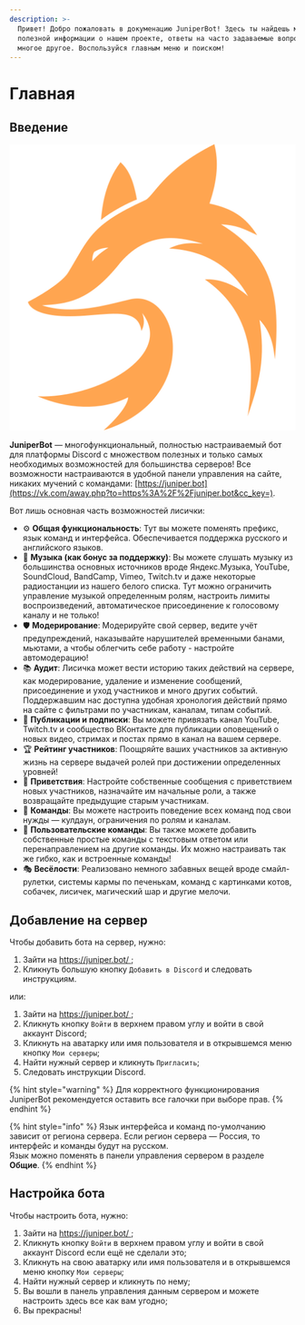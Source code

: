 ```yaml
---
description: >-
  Привет! Добро пожаловать в докуменацию JuniperBot! Здесь ты найдешь много
  полезной информации о нашем проекте, ответы на часто задаваемые вопросы и
  многое другое. Воспользуйся главным меню и поиском!
---
```


# Главная

## Введение <a id="intro"></a>

![](.gitbook/assets/68747470733a2f2f6a756e697065722e626f742f7374617469632f696d672f69636f6e5f3531322e706e67.png)

**JuniperBot** — многофункциональный, полностью настраиваемый бот для платформы Discord с множеством полезных и только самых необходимых возможностей для большинства серверов! Все возможности настраиваются в удобной панели управления на сайте, никаких мучений с командами: [https://juniper.bot](https://vk.com/away.php?to=https%3A%2F%2Fjuniper.bot&cc_key=).

Вот лишь основная часть возможностей лисички:

* ⚙️ **Общая функциональность**: Тут вы можете поменять префикс, язык команд и интерфейса. Обеспечивается поддержка русского и английского языков. 
* 🎵 **Музыка \(как бонус за поддержку\)**: Вы можете слушать музыку из большинства основных источников вроде Яндекс.Музыка, YouTube, SoundCloud, BandCamp, Vimeo, Twitch.tv и даже некоторые радиостанции из нашего белого списка. Тут можно ограничить управление музыкой определенным ролям, настроить лимиты воспроизведений, автоматическое присоединение к голосовому каналу и не только!
* 🛡️ **Модерирование**: Модерируйте свой сервер, ведите учёт предупреждений, наказывайте нарушителей временными банами, мьютами, а чтобы облегчить себе работу - настройте автомодерацию!
* 📚 **Аудит**: Лисичка может вести историю таких действий на сервере, как модерирование, удаление и изменение сообщений, присоединение и уход участников и много других событий. Поддержавшим нас доступна удобная хронология действий прямо на сайте с фильтрами по участникам, каналам, типам событий. 
* 📢 **Публикации и подписки**: Вы можете привязать канал YouTube, Twitch.tv и сообщество ВКонтакте для публикации оповещений о новых видео, стримах и постах прямо в канал на вашем сервере. 
* 🏆 **Рейтинг участников**: Поощряйте ваших участников за активную жизнь на сервере выдачей ролей при достижении определенных уровней! 
* 👋 **Приветствия**: Настройте собственные сообщения с приветствием новых участников, назначайте им начальные роли, а также возвращайте предыдущие старым участникам. 
* 💬 **Команды**: Вы можете настроить поведение всех команд под свои нужды — кулдаун, ограничения по ролям и каналам. 
* 📝 **Пользовательские команды**: Вы также можете добавить собственные простые команды с текстовым ответом или перенаправлением на другие команды. Их можно настраивать так же гибко, как и встроенные команды! 
* 🎭 **Весёлости**: Реализовано немного забавных вещей вроде смайл-рулетки, системы кармы по печенькам, команд с картинками котов, собачек, лисичек, магический шар и другие мелочи.

## Добавление на сервер <a id="invite"></a>

Чтобы добавить бота на сервер, нужно:

1. Зайти на [https://juniper.bot/ ](https://juniper.bot/);
2. Кликнуть большую кнопку `Добавить в Discord` и следовать инструкциям.

или:

1. Зайти на [https://juniper.bot/ ](https://juniper.bot/);
2. Кликнуть кнопку `Войти` в верхнем правом углу и войти в свой аккаунт Discord;
3. Кликнуть на аватарку или имя пользователя и в открывшемся меню кнопку `Мои серверы`;
4. Найти нужный сервер и кликнуть `Пригласить`;
5. Следовать инструкции Discord.

{% hint style="warning" %}
Для корректного функционирования JuniperBot рекомендуется оставить все галочки при выборе прав.
{% endhint %}

{% hint style="info" %}
Язык интерфейса и команд по-умолчанию зависит от региона сервера. Если регион сервера — Россия, то интерфейс и команды будут на русском.  
Язык можно поменять в панели управления сервером в разделе **Общие**.
{% endhint %}

## Настройка бота <a id="configure"></a>

Чтобы настроить бота, нужно:

1. Зайти на [https://juniper.bot/ ](https://juniper.bot/);
2. Кликнуть кнопку `Войти` в верхнем правом углу и войти в свой аккаунт Discord если ещё не сделали это;
3. Кликнуть на свою аватарку или имя пользователя и в открывшемся меню кнопку `Мои серверы`;
4. Найти нужный сервер и кликнуть по нему;
5. Вы вошли в панель управления данным сервером и можете настроить здесь все как вам угодно;
6. Вы прекрасны!

